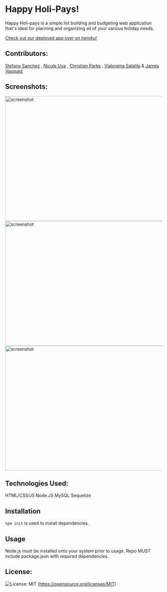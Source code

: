    # Happy Holi-Pays!

  Happy Holi-pays is a simple list building and budgeting web application that's ideal for planning and organizing all of your various holiday needs. 
  
  [Check out our deployed app over on heroku!](https://pure-bayou-01842.herokuapp.com/index.html)
 
  ## Contributors: 

  <a href="">Stefany Sanchez</a> , <a href="https://github.com/nicouva">Nicole Uva</a> , <a href="https://github.com/CP-1998">Christian Parks</a> , <a href="https://github.com/Vialoraine">Vialoreina Salalila</a> & <a href="https://github.com/JVSakura">James Vasquez</a>

  ## Screenshots:
  <img src="img/budget.jpg" alt="screenshot" width="800" height="400">
  <img src="img/countdown.jpg" alt="screenshot" width="800" height="400">
  <img src="img/login.jpg" alt="screenshot" width="800" height="400">

  ## Technologies Used:
  HTML/CSS/JS
  Node.JS
  MySQL
  Sequelize

  ## **Installation**
  ```npm init``` is used to install dependencies.
  ## **Usage**
  Node.js must be installed onto your system prior to usage. 
  Repo MUST include package.json with required dependencies.
  
  ## License: 
  ![License: MIT](https://img.shields.io/badge/License-MIT-yellow.svg)
  (https://opensource.org/licenses/MIT)
  
